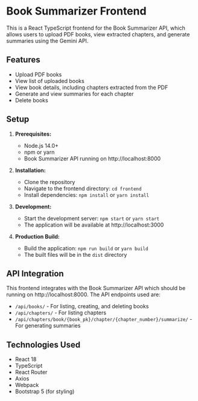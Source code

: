 # Book Summarizer Frontend

This is a React TypeScript frontend for the Book Summarizer API, which allows users to upload PDF books, view extracted chapters, and generate summaries using the Gemini API.

## Features

- Upload PDF books
- View list of uploaded books
- View book details, including chapters extracted from the PDF
- Generate and view summaries for each chapter
- Delete books

## Setup

1. **Prerequisites:**
   - Node.js 14.0+
   - npm or yarn
   - Book Summarizer API running on http://localhost:8000

2. **Installation:**
   - Clone the repository
   - Navigate to the frontend directory: `cd frontend`
   - Install dependencies: `npm install` or `yarn install`

3. **Development:**
   - Start the development server: `npm start` or `yarn start`
   - The application will be available at http://localhost:3000

4. **Production Build:**
   - Build the application: `npm run build` or `yarn build`
   - The built files will be in the `dist` directory

## API Integration

This frontend integrates with the Book Summarizer API which should be running on http://localhost:8000. The API endpoints used are:

- `/api/books/` - For listing, creating, and deleting books
- `/api/chapters/` - For listing chapters
- `/api/chapters/book/{book_pk}/chapter/{chapter_number}/summarize/` - For generating summaries

## Technologies Used

- React 18
- TypeScript
- React Router
- Axios
- Webpack
- Bootstrap 5 (for styling) 